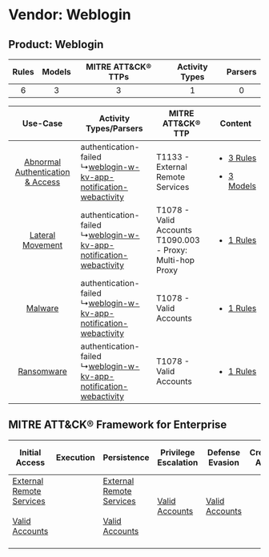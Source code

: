Vendor: Weblogin
================
Product: Weblogin
-----------------
| Rules | Models | MITRE ATT&CK® TTPs | Activity Types | Parsers |
|:-----:|:------:|:------------------:|:--------------:|:-------:|
|   6   |   3    |         3          |       1        |    0    |

|    Use-Case    | Activity Types/Parsers    | MITRE ATT&CK® TTP    | Content    |
|:----:| ---- | ---- | ---- |
| [Abnormal Authentication & Access](../../../UseCases/uc_abnormal_authentication_&_access.md) |  authentication-failed<br> ↳[weblogin-w-kv-app-notification-webactivity](Ps/pC_webloginwkvappnotificationwebactivity.md)<br> | T1133 - External Remote Services<br>    | [<ul><li>3 Rules</li></ul><ul><li>3 Models</li></ul>](RM/r_m_weblogin_weblogin_Abnormal_Authentication_&_Access.md) |
|    [Lateral Movement](../../../UseCases/uc_lateral_movement.md)    |  authentication-failed<br> ↳[weblogin-w-kv-app-notification-webactivity](Ps/pC_webloginwkvappnotificationwebactivity.md)<br> | T1078 - Valid Accounts<br>T1090.003 - Proxy: Multi-hop Proxy<br> | [<ul><li>1 Rules</li></ul>](RM/r_m_weblogin_weblogin_Lateral_Movement.md)    |
|    [Malware](../../../UseCases/uc_malware.md)    |  authentication-failed<br> ↳[weblogin-w-kv-app-notification-webactivity](Ps/pC_webloginwkvappnotificationwebactivity.md)<br> | T1078 - Valid Accounts<br>    | [<ul><li>1 Rules</li></ul>](RM/r_m_weblogin_weblogin_Malware.md)    |
|    [Ransomware](../../../UseCases/uc_ransomware.md)    |  authentication-failed<br> ↳[weblogin-w-kv-app-notification-webactivity](Ps/pC_webloginwkvappnotificationwebactivity.md)<br> | T1078 - Valid Accounts<br>    | [<ul><li>1 Rules</li></ul>](RM/r_m_weblogin_weblogin_Ransomware.md)    |

MITRE ATT&CK® Framework for Enterprise
--------------------------------------
| Initial Access                                                                                                                                   | Execution | Persistence                                                                                                                                      | Privilege Escalation                                                | Defense Evasion                                                     | Credential Access | Discovery | Lateral Movement | Collection | Command and Control                                                                                                                       | Exfiltration | Impact |
| ------------------------------------------------------------------------------------------------------------------------------------------------ | --------- | ------------------------------------------------------------------------------------------------------------------------------------------------ | ------------------------------------------------------------------- | ------------------------------------------------------------------- | ----------------- | --------- | ---------------- | ---------- | ----------------------------------------------------------------------------------------------------------------------------------------- | ------------ | ------ |
| [External Remote Services](https://attack.mitre.org/techniques/T1133)<br><br>[Valid Accounts](https://attack.mitre.org/techniques/T1078)<br><br> |           | [External Remote Services](https://attack.mitre.org/techniques/T1133)<br><br>[Valid Accounts](https://attack.mitre.org/techniques/T1078)<br><br> | [Valid Accounts](https://attack.mitre.org/techniques/T1078)<br><br> | [Valid Accounts](https://attack.mitre.org/techniques/T1078)<br><br> |                   |           |                  |            | [Proxy: Multi-hop Proxy](https://attack.mitre.org/techniques/T1090/003)<br><br>[Proxy](https://attack.mitre.org/techniques/T1090)<br><br> |              |        |